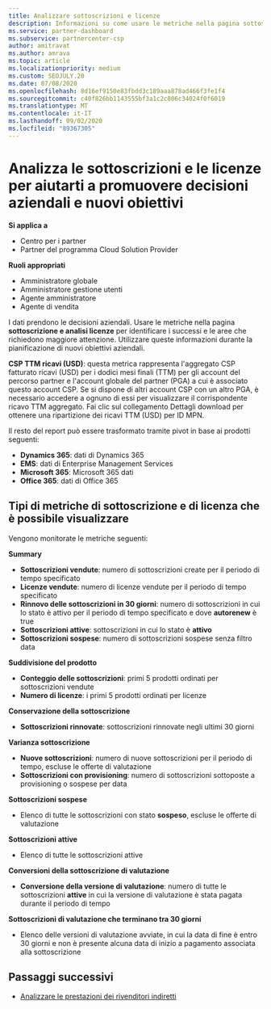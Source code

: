 ```yaml
---
title: Analizzare sottoscrizioni e licenze
description: Informazioni su come usare le metriche nella pagina sottoscrizione e analisi licenze per identificare i successi e le aree che richiedono maggiore attenzione.
ms.service: partner-dashboard
ms.subservice: partnercenter-csp
author: amitravat
ms.author: amrava
ms.topic: article
ms.localizationpriority: medium
ms.custom: SEOJULY.20
ms.date: 07/08/2020
ms.openlocfilehash: 8d16ef9150e83fbdd3c189aaa878ad466f3fe1f4
ms.sourcegitcommit: c40f826bb1143555bf3a1c2c806c34024f0f6019
ms.translationtype: MT
ms.contentlocale: it-IT
ms.lasthandoff: 09/02/2020
ms.locfileid: "89367305"
---
```

# <a name="analyze-subscriptions-and-licenses-to-help-you-drive-business-decisions-and-new-goals"></a>Analizza le sottoscrizioni e le licenze per aiutarti a promuovere decisioni aziendali e nuovi obiettivi

**Si applica a**

- Centro per i partner
- Partner del programma Cloud Solution Provider

**Ruoli appropriati**

- Amministratore globale
- Amministratore gestione utenti
- Agente amministratore
- Agente di vendita

I dati prendono le decisioni aziendali. Usare le metriche nella pagina **sottoscrizione e analisi licenze** per identificare i successi e le aree che richiedono maggiore attenzione. Utilizzare queste informazioni durante la pianificazione di nuovi obiettivi aziendali.

**CSP TTM ricavi (USD)**: questa metrica rappresenta l'aggregato CSP fatturato ricavi (USD) per i dodici mesi finali (TTM) per gli account del percorso partner e l'account globale del partner (PGA) a cui è associato questo account CSP. Se si dispone di altri account CSP con un altro PGA, è necessario accedere a ognuno di essi per visualizzare il corrispondente ricavo TTM aggregato.  Fai clic sul collegamento Dettagli download per ottenere una ripartizione dei ricavi TTM (USD) per ID MPN.

Il resto del report può essere trasformato tramite pivot in base ai prodotti seguenti:

 - **Dynamics 365**: dati di Dynamics 365  
 - **EMS**: dati di Enterprise Management Services  
 - **Microsoft 365**: Microsoft 365 dati  
 - **Office 365**: dati di Office 365  


## <a name="types-of-subscription-and-license-metrics-you-can-view"></a>Tipi di metriche di sottoscrizione e di licenza che è possibile visualizzare

Vengono monitorate le metriche seguenti:

**Summary**  
 - **Sottoscrizioni vendute**: numero di sottoscrizioni create per il periodo di tempo specificato  
 - **Licenze vendute**: numero di licenze vendute per il periodo di tempo specificato   
 - **Rinnovo delle sottoscrizioni in 30 giorni**: numero di sottoscrizioni in cui lo stato è attivo per il periodo di tempo specificato e dove **autorenew** è true
 - **Sottoscrizioni attive**: sottoscrizioni in cui lo stato è **attivo**  
 - **Sottoscrizioni sospese**: numero di sottoscrizioni sospese senza filtro data  

**Suddivisione del prodotto**  
 - **Conteggio delle sottoscrizioni**: primi 5 prodotti ordinati per sottoscrizioni vendute  
 - **Numero di licenze**: i primi 5 prodotti ordinati per licenze

**Conservazione della sottoscrizione**
 - **Sottoscrizioni rinnovate**: sottoscrizioni rinnovate negli ultimi 30 giorni  

**Varianza sottoscrizione**  
 - **Nuove sottoscrizioni**: numero di nuove sottoscrizioni per il periodo di tempo, escluse le offerte di valutazione  
 - **Sottoscrizioni con provisioning**: numero di sottoscrizioni sottoposte a provisioning o sospese per data  

**Sottoscrizioni sospese**  
 - Elenco di tutte le sottoscrizioni con stato **sospeso**, escluse le offerte di valutazione  
  
**Sottoscrizioni attive**
 - Elenco di tutte le sottoscrizioni attive  

**Conversioni della sottoscrizione di valutazione**  
 - **Conversione della versione di valutazione**: numero di tutte le sottoscrizioni **attive** in cui la versione di valutazione è stata pagata durante il periodo di tempo  

**Sottoscrizioni di valutazione che terminano tra 30 giorni**  
 - Elenco delle versioni di valutazione avviate, in cui la data di fine è entro 30 giorni e non è presente alcuna data di inizio a pagamento associata alla sottoscrizione  

## <a name="next-steps"></a>Passaggi successivi

- [Analizzare le prestazioni dei rivenditori indiretti](analyze-indirect-resellers.md)